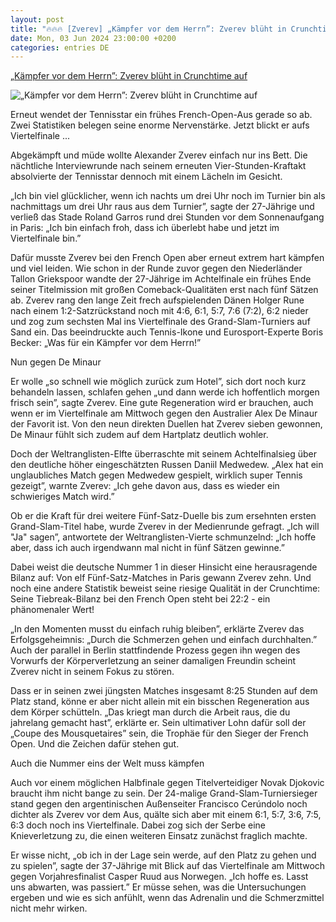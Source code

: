 ```yaml
---
layout: post
title: "🔥🔥🔥 [Zverev] „Kämpfer vor dem Herrn”: Zverev blüht in Crunchtime auf"
date: Mon, 03 Jun 2024 23:00:00 +0200
categories: entries DE
---
```

[„Kämpfer vor dem Herrn”: Zverev blüht in Crunchtime auf](https://www.mainpost.de/sport/zverev-einfach-froh-ueber-viertelfinal-einzug-art-11521176)

![„Kämpfer vor dem Herrn”: Zverev blüht in Crunchtime auf](https://www.mainpost.de/storage/image/0/4/5/8/10478540_alexander-zverev_teaser-social-sharing_1CnGgy_hd2BYb.jpg)

Erneut wendet der Tennisstar ein frühes French-Open-Aus gerade so ab. Zwei Statistiken belegen seine enorme Nervenstärke. Jetzt blickt er aufs Viertelfinale ...

Abgekämpft und müde wollte Alexander Zverev einfach nur ins Bett. Die nächtliche Interviewrunde nach seinem erneuten Vier-Stunden-Kraftakt absolvierte der Tennisstar dennoch mit einem Lächeln im Gesicht.

„Ich bin viel glücklicher, wenn ich nachts um drei Uhr noch im Turnier bin als nachmittags um drei Uhr raus aus dem Turnier”, sagte der 27-Jährige und verließ das Stade Roland Garros rund drei Stunden vor dem Sonnenaufgang in Paris: „Ich bin einfach froh, dass ich überlebt habe und jetzt im Viertelfinale bin.”

Dafür musste Zverev bei den French Open aber erneut extrem hart kämpfen und viel leiden. Wie schon in der Runde zuvor gegen den Niederländer Tallon Griekspoor wandte der 27-Jährige im Achtelfinale ein frühes Ende seiner Titelmission mit großen Comeback-Qualitäten erst nach fünf Sätzen ab. Zverev rang den lange Zeit frech aufspielenden Dänen Holger Rune nach einem 1:2-Satzrückstand noch mit 4:6, 6:1, 5:7, 7:6 (7:2), 6:2 nieder und zog zum sechsten Mal ins Viertelfinale des Grand-Slam-Turniers auf Sand ein. Das beeindruckte auch Tennis-Ikone und Eurosport-Experte Boris Becker: „Was für ein Kämpfer vor dem Herrn!”

Nun gegen De Minaur

Er wolle „so schnell wie möglich zurück zum Hotel”, sich dort noch kurz behandeln lassen, schlafen gehen „und dann werde ich hoffentlich morgen frisch sein”, sagte Zverev. Eine gute Regeneration wird er brauchen, auch wenn er im Viertelfinale am Mittwoch gegen den Australier Alex De Minaur der Favorit ist. Von den neun direkten Duellen hat Zverev sieben gewonnen, De Minaur fühlt sich zudem auf dem Hartplatz deutlich wohler.

Doch der Weltranglisten-Elfte überraschte mit seinem Achtelfinalsieg über den deutliche höher eingeschätzten Russen Daniil Medwedew. „Alex hat ein unglaubliches Match gegen Medwedew gespielt, wirklich super Tennis gezeigt”, warnte Zverev: „Ich gehe davon aus, dass es wieder ein schwieriges Match wird.”

Ob er die Kraft für drei weitere Fünf-Satz-Duelle bis zum ersehnten ersten Grand-Slam-Titel habe, wurde Zverev in der Medienrunde gefragt. „Ich will "Ja" sagen”, antwortete der Weltranglisten-Vierte schmunzelnd: „Ich hoffe aber, dass ich auch irgendwann mal nicht in fünf Sätzen gewinne.”

Dabei weist die deutsche Nummer 1 in dieser Hinsicht eine herausragende Bilanz auf: Von elf Fünf-Satz-Matches in Paris gewann Zverev zehn. Und noch eine andere Statistik beweist seine riesige Qualität in der Crunchtime: Seine Tiebreak-Bilanz bei den French Open steht bei 22:2 - ein phänomenaler Wert!

„In den Momenten musst du einfach ruhig bleiben”, erklärte Zverev das Erfolgsgeheimnis: „Durch die Schmerzen gehen und einfach durchhalten.” Auch der parallel in Berlin stattfindende Prozess gegen ihn wegen des Vorwurfs der Körperverletzung an seiner damaligen Freundin scheint Zverev nicht in seinem Fokus zu stören.

Dass er in seinen zwei jüngsten Matches insgesamt 8:25 Stunden auf dem Platz stand, könne er aber nicht allein mit ein bisschen Regeneration aus dem Körper schütteln. „Das kriegt man durch die Arbeit raus, die du jahrelang gemacht hast”, erklärte er. Sein ultimativer Lohn dafür soll der „Coupe des Mousquetaires” sein, die Trophäe für den Sieger der French Open. Und die Zeichen dafür stehen gut.

Auch die Nummer eins der Welt muss kämpfen

Auch vor einem möglichen Halbfinale gegen Titelverteidiger Novak Djokovic braucht ihm nicht bange zu sein. Der 24-malige Grand-Slam-Turniersieger stand gegen den argentinischen Außenseiter Francisco Cerúndolo noch dichter als Zverev vor dem Aus, quälte sich aber mit einem 6:1, 5:7, 3:6, 7:5, 6:3 doch noch ins Viertelfinale. Dabei zog sich der Serbe eine Knieverletzung zu, die einen weiteren Einsatz zunächst fraglich machte.

Er wisse nicht, „ob ich in der Lage sein werde, auf den Platz zu gehen und zu spielen”, sagte der 37-Jährige mit Blick auf das Viertelfinale am Mittwoch gegen Vorjahresfinalist Casper Ruud aus Norwegen. „Ich hoffe es. Lasst uns abwarten, was passiert.” Er müsse sehen, was die Untersuchungen ergeben und wie es sich anfühlt, wenn das Adrenalin und die Schmerzmittel nicht mehr wirken.

